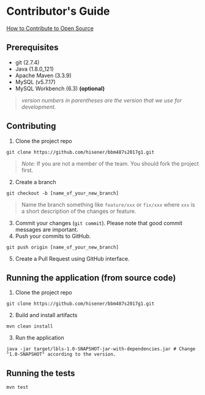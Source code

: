 # Contributor's Guide

[How to Contribute to Open Source](https://opensource.guide/how-to-contribute/)

## Prerequisites
- git (2.7.4)
- Java (1.8.0_121)
- Apache Maven (3.3.9)
- MySQL (v5.7.17)
- MySQL Workbench (6.3) **(optional)**

> _version numbers in parentheses are the version that we use for development._

## Contributing

1. Clone the project repo
```shell
git clone https://github.com/hisener/bbm487s2017g1.git
```
> _Note:_ If you are not a member of the team. You should fork the project first.

2. Create a branch
```shell
git checkout -b [name_of_your_new_branch]
```
> Name the branch something like `feature/xxx` or `fix/xxx`
where `xxx` is a short description of the changes or feature.

3. Commit your changes (`git commit`). Please note that good commit messages are important.
4. Push your commits to GitHub.
```shell
git push origin [name_of_your_new_branch]
```
5. Create a Pull Request using GitHub interface.

## Running the application (from source code)

1. Clone the project repo
```shell
git clone https://github.com/hisener/bbm487s2017g1.git
```

2. Build and install artifacts
```shell
mvn clean install
```

3. Run the application
```shell
java -jar target/lbls-1.0-SNAPSHOT-jar-with-dependencies.jar # Change "1.0-SNAPSHOT" according to the version.
```

## Running the tests

```shell
mvn test
```
